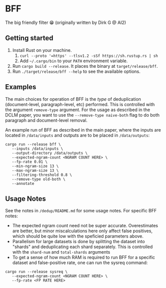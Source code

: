 BFF
===

The big friendly filter 😁
(originally written by Dirk G @ AI2)

Getting started
---------------

1. Install Rust on your machine.
    1. `curl --proto '=https' --tlsv1.2 -sSf https://sh.rustup.rs | sh`
    2. Add `~/.cargo/bin` to your `PATH` environment variable.
2. Run `cargo build --release`. It places the binary at `target/release/bff`.
3. Run `./target/release/bff --help` to see the available options.


Examples
--------
The main choices for operation of BFF is the _type_ of deduplication (document-level, paragraph-level, etc) performed. This is controlled with the argument `remove-type` argument. For the usage as described in the DCLM paper, you want to use the `--remove-type naive-both` flag to do both paragraph and document-level removal.

An example run of BFF as described in the main paper, where the inputs are located in `/data/inputs` and outputs are to be placed in `/data/outputs`:
```
cargo run --release bff \
   --inputs /data/inputs \
   --output-directory /data/outputs \
   --expected-ngram-count <NGRAM COUNT HERE> \
   --fp-rate 0.01 \
   --min-ngram-size 13 \
   --max-ngram-size 13 \
   --filtering-threshold 0.8 \
   --remove-type old-both \
   --annotate 
```


Usage Notes
--------
See the notes in `/dedup/README.md` for some usage notes. For specific BFF notes:

- The expected ngram count need not be super accurate. Overestimates are better, but minor miscalculations here only affect false positives, which should be quite low with the speficied parameters above.
- Parallelism for large datasets is done by splitting the dataset into "shards" and deduplicating each shard separately. This is controlled with the `shard-num` and `total-shards` arguments
- To get a sense of how much RAM is required to run BFF for a specific dataset and false-positive rate, one can run the sysreq command:
``` 
cargo run --release sysreq \
   --expected-ngram-count <NGRAM COUNT HERE> \
   --fp-rate <FP RATE HERE>
```

